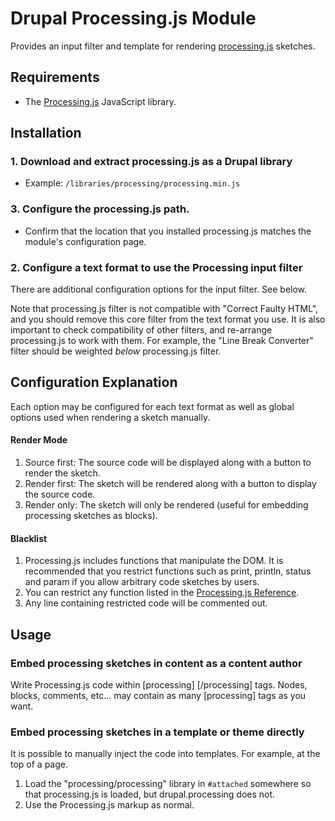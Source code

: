 # Drupal Processing.js Module

Provides an input filter and template for rendering [processing.js](http://processingjs.org) sketches.

## Requirements

* The [Processing.js](http://processingjs.org/download) JavaScript library.

## Installation

### 1. Download and extract processing.js as a Drupal library

* Example: `/libraries/processing/processing.min.js`

### 3. Configure the processing.js path.

* Confirm that the location that you installed processing.js matches the module's configuration page.

### 2. Configure a text format to use the Processing input filter

There are additional configuration options for the input filter. See below.

Note that processing.js filter is not compatible with "Correct Faulty HTML", and you should remove this core filter from the text format you use.
It is also important to check compatibility of other filters, and re-arrange processing.js to work with them.
For example, the "Line Break Converter" filter should be weighted *below* processing.js filter.

## Configuration Explanation

Each option may be configured for each text format as well as global options used when rendering a sketch manually.

#### Render Mode

1. Source first: The source code will be displayed along with a button to render the sketch.
2. Render first: The sketch will be rendered along with a button to display the source code.
3. Render only: The sketch will only be rendered (useful for embedding processing sketches as blocks).

#### Blacklist

1. Processing.js includes functions that manipulate the DOM. It is recommended that you restrict functions such as print, println, status and param if you allow arbitrary code sketches by users.
2. You can restrict any function listed in the [Processing.js Reference](http://processingjs.org/reference).
3. Any line containing restricted code will be commented out.

## Usage

### Embed processing sketches in content as a content author

Write Processing.js code within [processing] [/processing] tags. Nodes, blocks, comments, etc... may contain as many [processing] tags as you want.

### Embed processing sketches in a template or theme directly

It is possible to manually inject the code into templates. For example, at the top of a page.

1. Load the "processing/processing" library in `#attached` somewhere so that processing.js is loaded, but drupal.processing does not.
2. Use the Processing.js markup as normal.
